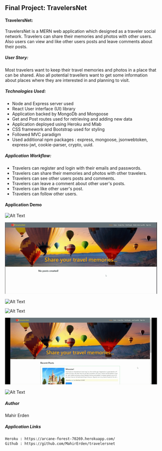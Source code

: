## Final Project: TravelersNet

#### TravelersNet:
TravelersNet is a MERN web application which designed as a traveler social network. Travelers can share their memories and photos with other users. Also users can view and like other users posts and leave comments about their posts.

##### User Story:
Most travelers want to keep their travel memories and photos in a place that can be shared. Also all potential travellers want to get some information about places where they are interested in and planning to visit. 

##### Technologies Used:
* Node and Express server used
* React User interface (UI) library 
* Application backed by MongoDb and Mongoose
* Get and Post routes used for retrieving and adding new data
* Application deployed using Heroku and Mlab
* CSS framework and Bootstrap used for styling
* Followed MVC paradigm
* Used additional npm packages : express, mongoose, jsonwebtoken, express-jwt, cookie-parser, crypto, uuid.

##### Application Workflow:
* Travelers can register and login with their emails and passwords.
* Travelers can share their memories and photos with other travelers.
* Travelers can see other users posts and comments.
* Travelers can leave a comment about other user's posts.
* Travelers can like other user's post.
* Travelers can follow other users.


#### Application Demo

![Alt Text](./client/src/images/login.gif)

![Alt Text](./client/src/images/editprofile.gif)

![Alt Text](./client/src/images/createpost.gif)

![Alt Text](./client/src/images/like.gif)

![Alt Text](./client/src/images/follow.gif)

![Alt Text](./client/src/images/pagination.gif)

##### Author
Mahir Erden


##### Application Links
```
Heroku : https://arcane-forest-70269.herokuapp.com/
Github : https://github.com/MahirErden/travelersnet
